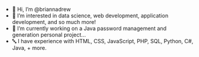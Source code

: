 - 👋 Hi, I’m @briannadrew
- 👀 I’m interested in data science, web development, application development, and so much more!
- 🌱 I’m currently working on a Java password management and generation personal project...
- 🔤 I have experience with HTML, CSS, JavaScript, PHP, SQL, Python, C#, Java, + more.

<!---
briannadrew/briannadrew is a ✨ special ✨ repository because its `README.md` (this file) appears on your GitHub profile.
You can click the Preview link to take a look at your changes.
--->
